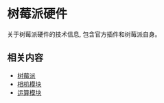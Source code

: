 # 树莓派硬件

关于树莓派硬件的技术信息, 包含官方插件和树莓派自身。

## 相关内容

- [树莓派](raspberrypi/README.md)
- [相机模块](camera.md)
- [运算模块](computemodule/README.md)
